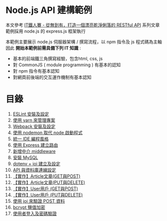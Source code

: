 # **Node.js API 建構範例**
本文參考 [IT鐵人賽 - 從無到有，打造一個漂亮乾淨俐落的 RESTful API](https://ithelp.ithome.com.tw/users/20107247/ironman/1312) 系列文章
範例採用 node.js 的 express.js 框架執行

本範例主要展示 node.js 伺服器架構 / 撰寫流程，以 npm 指令及 js 程式碼為主軸<br>
因此 **開始本範例前需具備下列 IT 知識** :
* 基本的前端鐵三角撰寫經驗，包含html, css, js
* 對 CommonJS ( module programming ) 有基本的認知
* 對 npm 指令有基本認知
* 對網頁前後端的交互運作機制有基本認知

# 目錄

1. [ESLint 安裝及設定](./documentation/01-eslint-install.md)
2. [使用 yarn 來管理專案](./documentation/02-yarn-management.md)
3. [Webpack 安裝及設定](./documentation/03-webpack-install.md)
4. [使用 nodemon 取代 node 啟動程式](./documentation/04-nodemon-install.md)
5. [統一 IDE 編程風格](./documentation/05-unified-coding-style.md)
6. [使用 Express 建立路由](./documentation/06-express-proxy.md)
7. [新增中介 middleware](./documentation/07-middleware-install.md)
8. [安裝 MySQL](./documentation/08-mysql-install.md)
9. [dotenv + joi 建立及設定](./documentation/09-dotenv-joi-install.md)
10. [API 與資料庫連線設定](./documentation/10-database-connection.md)
11. [【實作】Article文章(GET與POST)](./documentation/11-article-get-post.md)
12. [【實作】Article文章(PUT與DELETE)](./documentation/12-article-put-delete.md)
13. [【實作】User用戶 (GET與POST)](./documentation/13-user-get-post.md)
14. [【實作】User用戶 (PUT與DELETE)](./documentation/14-user-put-delete.md)
15. [使用 joi 來驗證 POST 資料](./documentation/15-joi-validation.md)
16. [bcrypt 鹽值加密](./documentation/16-bcrypt-install.md)
17. [使用者登入及密碼驗證](./documentation/17-user-login.md)